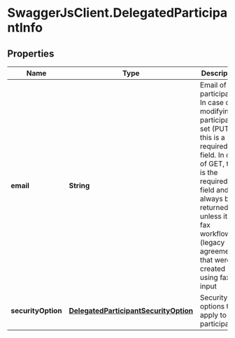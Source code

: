 # SwaggerJsClient.DelegatedParticipantInfo

## Properties
Name | Type | Description | Notes
------------ | ------------- | ------------- | -------------
**email** | **String** | Email of the participant. In case of modifying a participant set (PUT) this is a required field. In case of GET, this is the required field and will always be returned unless it is a fax workflow (legacy agreements) that were created using fax as input | [optional] 
**securityOption** | [**DelegatedParticipantSecurityOption**](DelegatedParticipantSecurityOption.md) | Security options that apply to the participant. | [optional] 


